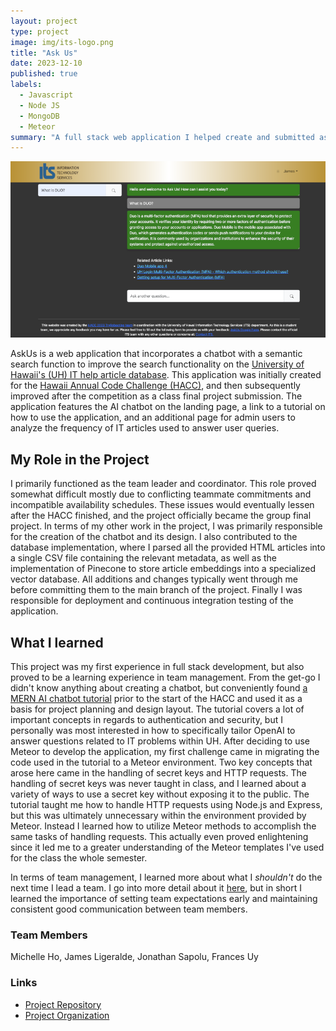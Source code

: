 ```yaml
---
layout: project
type: project
image: img/its-logo.png
title: "Ask Us"
date: 2023-12-10
published: true
labels:
  - Javascript
  - Node JS
  - MongoDB
  - Meteor
summary: "A full stack web application I helped create and submitted as my ICS 314 Final Project"
---
```


<img src="../img/ask-us-site.png" class="img-thumbnail" >

AskUs is a web application that incorporates a chatbot with a semantic search function to improve the search functionality on the [University of Hawaii's (UH) IT help article database](https://www.hawaii.edu/its/ask-us/). This application was initially created for the [Hawaii Annual Code Challenge (HACC)](https://hacc.hawaii.gov/), and then subsequently improved after the competition as a class final project submission. The application features the AI chatbot on the landing page, a link to a tutorial on how to use the application, and an additional page for admin users to analyze the frequency of IT articles used to answer user queries.

## My Role in the Project

I primarily functioned as the team leader and coordinator. This role proved somewhat difficult mostly due to conflicting teammate commitments and incompatible availability schedules. These issues would eventually lessen after the HACC finished, and the project officially became the group final project. In terms of my other work in the project, I was primarily responsible for the creation of the chatbot and its design. I also contributed to the database implementation, where I parsed all the provided HTML articles into a single CSV file containing the relevant metadata, as well as the implementation of Pinecone to store article embeddings into a specialized vector database. All additions and changes typically went through me before committing them to the main branch of the project. Finally I was responsible for deployment and continuous integration testing of the application.  

## What I learned

This project was my first experience in full stack development, but also proved to be a learning experience in team management. From the get-go I didn't know anything about creating a chatbot, but conveniently found [a MERN AI chatbot tutorial](https://www.youtube.com/watch?v=PX_YOfEdhRg) prior to the start of the HACC and used it as a basis for project planning and design layout. The tutorial covers a lot of important concepts in regards to authentication and security, but I personally was most interested in how to specifically tailor OpenAI to answer questions related to IT problems within UH. After deciding to use Meteor to develop the application, my first challenge came in migrating the code used in the tutorial to a Meteor environment. Two key concepts that arose here came in the handling of secret keys and HTTP requests. The handling of secret keys was never taught in class, and I learned about a variety of ways to use a secret key without exposing it to the public. The tutorial taught me how to handle HTTP requests using Node.js and Express, but this was ultimately unnecessary within the environment provided by Meteor. Instead I learned how to utilize Meteor methods to accomplish the same tasks of handling requests. This actually even proved enlightening since it led me to a greater understanding of the Meteor templates I've used for the class the whole semester.

In terms of team management, I learned more about what I *shouldn't* do the next time I lead a team. I go into more detail about it [here](https://jligeral.github.io/essays/building-the-golden-state-warriors.html), but in short I learned the importance of setting team expectations early and maintaining consistent good communication between team members.

### Team Members

Michelle Ho, James Ligeralde, Jonathan Sapolu, Frances Uy

### Links
- [Project Repository](https://github.com/tryRebooting2023/askus)
- [Project Organization](https://github.com/tryRebooting2023)
